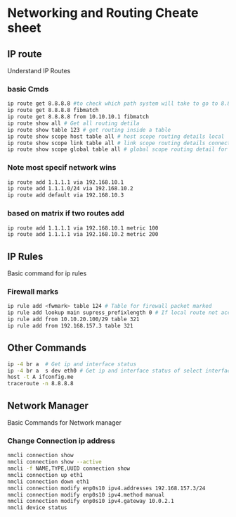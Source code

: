 # Networking and Routing Cheate sheet
## IP route
Understand IP Routes
### basic Cmds
``` bash
ip route get 8.8.8.8 #to check which path system will take to go to 8.8.8.8
ip route get 8.8.8.8 fibmatch
ip route get 8.8.8.8 from 10.10.10.1 fibmatch
ip route show all # Get all routing detila
ip route show table 123 # get routing inside a table
ip route show scope host table all # host scope routing details local
ip route show scope link table all # link scope routing details connected network
ip route show scope global table all # global scope routing detail for rest all
```

### Note most specif network wins
```bash
ip route add 1.1.1.1 via 192.168.10.1
ip route add 1.1.1.0/24 via 192.168.10.2
ip route add default via 192.168.10.3 
```
### based on matrix if two routes add 
```bash
ip route add 1.1.1.1 via 192.168.10.1 metric 100
ip route add 1.1.1.1 via 192.168.10.2 metric 200
```

## IP Rules
Basic command for ip rules
### Firewall marks
```bash
ip rule add <fwmark> table 124 # Table for firewall packet marked
ip rule add lookup main supress_prefixlength 0 # If local route not accessable due to ip rule table
ip rule add from 10.10.20.100/29 table 321
ip rule add from 192.168.157.3 table 321
```
## Other Commands
```bash
ip -4 br a  # Get ip and interface status
ip -4 br a  s dev eth0 # Get ip and interface status of select interface
host -t A ifconfig.me
traceroute -n 8.8.8.8
```

## Network Manager
Basic Commands for Network manager
### Change Connection ip address
```bash
nmcli connection show
nmcli connection show --active
nmcli -f NAME,TYPE,UUID connection show
nmcli connection up eth1
nmcli connection down eth1
nmcli connection modify enp0s10 ipv4.addresses 192.168.157.3/24
nmcli connection modify enp0s10 ipv4.method manual
nmcli connection modify enp0s10 ipv4.gateway 10.0.2.1
nmcli device status
```
